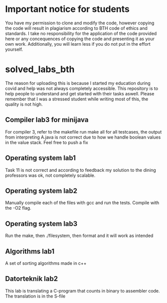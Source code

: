# Important notice for students
You have my permission to clone and modify the code, however copying the code will result in plagiarism according to BTH code of ethics and standards.
I take no responsibility for the application of the code provided here or any concequences of copying the code and presenting it as your own work.
Additionally, you will learn less if you do not put in the effort yourself.

# solved_labs_bth
The reason for uploading this is because I started my education during covid and help was not always completely accessible.
This repository is to help people to understand and get started with their tasks aswell.
Please remember that I was a stressed student while writing most of this, the quality is not high.
## Compiler lab3 for minijava
For compiler 3, refer to the makefile
run make all for all testcases, the output from interpreting A.java is not correct due to how we handle boolean values in the value stack.
Feel free to push a fix

## Operating system lab1
Task 11 is not correct and according to feedback my solution to the dining professors was ok, not completely scalable.

## Operating system lab2
Manually compile each of the files with gcc and run the tests.
Compile with the -O2 flag.

## Operating system lab3
Run the make, then ./filesystem, then format and it will work as intended

## Algorithms lab1
A set of sorting algorithms made in c++

## Datorteknik lab2
This lab is translating a C-program that counts in binary to assembler code.
The translation is in the S-file

